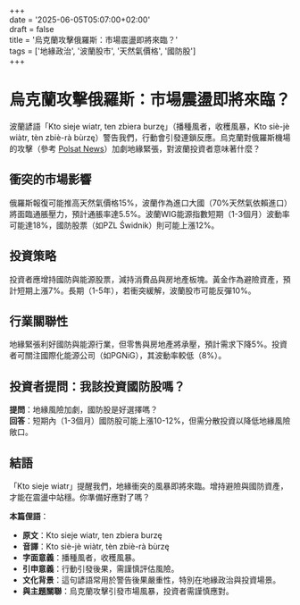 +++  
date = '2025-06-05T05:07:00+02:00'  
draft = false  
title = '烏克蘭攻擊俄羅斯：市場震盪即將來臨？'  
tags = ['地緣政治', '波蘭股市', '天然氣價格', '國防股']  
+++

# 烏克蘭攻擊俄羅斯：市場震盪即將來臨？

波蘭諺語「Kto sieje wiatr, ten zbiera burzę」（播種風者，收穫風暴，Kto siè-jè wiàtr, tèn zbiè-rà bùrzę）警告我們，行動會引發連鎖反應。烏克蘭對俄羅斯機場的攻擊（參考 [Polsat News](https://www.polsatnews.pl/wiadomosc/2025-06-04/niedzielny-atak-ukrainy-na-rosyjskie-lotniska-zdjecia-satelitarne-ujawnily-straty/)）加劇地緣緊張，對波蘭投資者意味著什麼？

## 衝突的市場影響
俄羅斯報復可能推高天然氣價格15%，波蘭作為進口大國（70%天然氣依賴進口）將面臨通脹壓力，預計通脹率達5.5%。波蘭WIG能源指數短期（1-3個月）波動率可能達18%，國防股票（如PZL Świdnik）則可能上漲12%。

## 投資策略
投資者應增持國防與能源股票，減持消費品與房地產板塊。黃金作為避險資產，預計短期上漲7%。長期（1-5年），若衝突緩解，波蘭股市可能反彈10%。

## 行業關聯性
地緣緊張利好國防與能源行業，但零售與房地產將承壓，預計需求下降5%。投資者可關注國際化能源公司（如PGNiG），其波動率較低（8%）。

## 投資者提問：我該投資國防股嗎？
**提問**：地緣風險加劇，國防股是好選擇嗎？  
**回答**：短期內（1-3個月）國防股可能上漲10-12%，但需分散投資以降低地緣風險敞口。

## 結語
「Kto sieje wiatr」提醒我們，地緣衝突的風暴即將來臨。增持避險與國防資產，才能在震盪中站穩。你準備好應對了嗎？

**本篇俚語**：  
- **原文**：Kto sieje wiatr, ten zbiera burzę  
- **音譯**：Kto siè-jè wiàtr, tèn zbiè-rà bùrzę  
- **字面意義**：播種風者，收穫風暴。  
- **引申意義**：行動引發後果，需謹慎評估風險。  
- **文化背景**：這句諺語常用於警告後果嚴重性，特別在地緣政治與投資場景。  
- **與主題關聯**：烏克蘭攻擊引發市場風暴，投資者需謹慎應對。